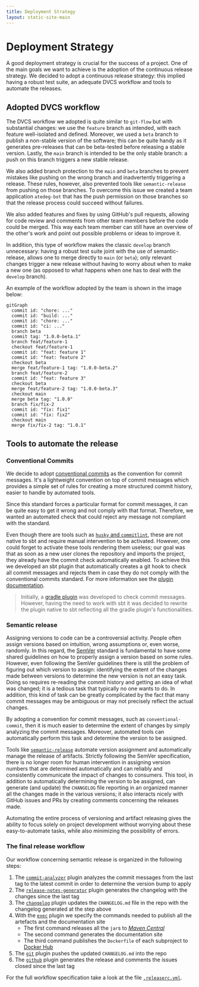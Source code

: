 ```yaml
---
title: Deployment Strategy
layout: static-site-main
---
```


# Deployment Strategy

A good deployment strategy is crucial for the success of a project.
One of the main goals we want to achieve is the adoption of the continuous release strategy.
We decided to adopt a continuous release strategy: this implied having a robust test suite,
an adequate DVCS workflow and tools to automate the releases.

## Adopted DVCS workflow

The DVCS workflow we adopted is quite similar to `git-flow` but with substantial changes:
we use the `feature` branch as intended, with each feature well-isolated and defined.
Moreover, we used a `beta` branch to publish a non-stable version of the software; this can be
quite handy as it generates pre-releases that can be beta-tested before releasing a stable version.
Lastly, the `main` branch is intended to be the only stable branch: a push on this branch triggers
a new stable release.

We also added branch protection to the `main` and `beta` branches to prevent mistakes like pushing
on the wrong branch and inadvertently triggering a release.
These rules, however, also prevented tools like `semantic-release` from pushing on those branches.
To overcome this issue we created a team application `atedeg-bot` that has the push permission on
those branches so that the release process could succeed without failures.

We also added features and fixes by using GitHub's pull requests, allowing for code review and
comments from other team members before the code could be merged.
This way each team member can still have an overview of the other's work and point out possible
problems or ideas to improve it.

In addition, this type of workflow makes the classic `develop` branch unnecessary:
having a robust test suite joint with the use of semantic-release, allows one to merge directly to
`main` (or `beta`); only relevant changes trigger a new release without having to worry about when
to make a new one (as opposed to what happens when one has to deal with the `develop` branch).

An example of the workflow adopted by the team is shown in the image below:

```mermaid
gitGraph
  commit id: "chore: ..."
  commit id: "build: ..."
  commit id: "chore: ..."
  commit id: "ci: ..."
  branch beta
  commit tag: "1.0.0-beta.1"
  branch feat/feature-1
  checkout feat/feature-1
  commit id: "feat: feature 1"
  commit id: "feat: feature 2"
  checkout beta
  merge feat/feature-1 tag: "1.0.0-beta.2"
  branch feat/feature-2
  commit id: "feat: feature 3"
  checkout beta
  merge feat/feature-2 tag: "1.0.0-beta.3"
  checkout main
  merge beta tag: "1.0.0"
  branch fix/fix-2
  commit id: "fix: fix1"
  commit id: "fix: fix2"
  checkout main
  merge fix/fix-2 tag: "1.0.1"
```

## Tools to automate the release

### Conventional Commits

We decide to adopt [conventional commits](https://www.conventionalcommits.org/en/v1.0.0/) as the
convention for commit messages.
It's a lightweight convention on top of commit messages which provides a simple set of rules for
creating a more structured commit history, easier to handle by automated tools.

Since this standard forces a particular format for commit messages, it can be quite easy to get it
wrong and not comply with that format.
Therefore, we wanted an automated check that could reject any message not compliant with the
standard.

Even though there are tools such as
[`husky` and `commitlint`](https://github.com/conventional-changelog/commitlint),
these are not native to sbt and require manual intervention to be activated.
However, one could forget to activate these tools rendering them useless; our goal was that
as soon as a new user clones the repository and imports the project, they already have the commit
check automatically enabled.
To achieve this we developed an sbt plugin that automatically creates a git hook
to check all commit messages and rejects them in case they do not comply with the
conventional commits standard.
For more information see the
[plugin documentation](https://github.com/nicolasfara/sbt-conventional-commits).

> Initially, a
> [gradle plugin](https://github.com/nicolasfara/conventional-commits) was developed to check
> commit messages.
> However, having the need to work with sbt it was decided to rewrite the plugin native to sbt 
> reflecting all the gradle plugin's functionalities.

### Semantic release

Assigning versions to code can be a controversial activity.
People often assign versions based on intuition, wrong assumptions or, even worse, randomly.
In this regard, the [SemVer](https://semver.org/) standard is fundamental to have some shared
guidelines on how to properly assign a version based on some rules.
However, even following the SemVer guidelines there is still the problem of figuring out which
version to assign: identifying the extent of the changes made between versions to determine the new
version is not an easy task.
Doing so requires re-reading the commit history and getting an idea of what was changed; it is a
tedious task that typically no one wants to do.
In addition, this kind of task can be greatly complicated by the fact that many commit messages may
be ambiguous or may not precisely reflect the actual changes.

By adopting a convention for commit messages, such as `conventional-commit`, then it is much easier
to determine the extent of changes by simply analyzing the commit messages.
Moreover, automated tools can automatically perform this task and determine the version to be
assigned.

Tools like [`semantic-release`](https://semantic-release.gitbook.io/semantic-release/) automate
version assignment and automatically manage the release of artifacts.
Strictly following the SemVer specification, there is no longer room for human intervention in
assigning version numbers that are determined automatically and can reliably and consistently
communicate the impact of changes to consumers.
This tool, in addition to automatically determining the version to be assigned, can generate
(and update) the `CHANGELOG` file reporting in an organized manner all the changes made in the
various versions; it also interacts nicely with GitHub issues and PRs by creating comments concerning the
releases made.

Automating the entire process of versioning and artifact releasing gives the ability to focus
solely on project development without worrying about these easy-to-automate tasks, while also 
minimizing the possibility of errors.

### The final release workflow

Our workflow concerning semantic release is organized in the following steps:

1. The [`commit-analyzer`](https://github.com/semantic-release/commit-analyzer) plugin analyzes the
   commit messages from the last tag to the latest commit in order to determine the version bump to
   apply
2. The [`release-notes-generator`](https://github.com/semantic-release/release-notes-generator) 
   plugin generates the changelog with the changes since the last tag
3. The [`changelog`](https://github.com/semantic-release/changelog) plugin updates the
   `CHANGELOG.md` file in the repo with the changelog generated at the step above
4. With the [`exec`](https://github.com/semantic-release/exec) plugin we specify the commands needed
   to publish all the artefacts and the
   documentation site
   - The first command releases all the `jar`s to
     [_Maven Central_](https://search.maven.org/search?q=dev.atedeg.mdm)
   - The second command generates the documentation site
   - The third command publishes the `Dockerfile` of each subproject to
     [Docker Hub](https://hub.docker.com/)
5. The [`git`](https://github.com/semantic-release/git) plugin pushes the updated `CHANGELOG.md`
   into the repo
6. The [`github`](https://github.com/semantic-release/github) plugin generates the release and
   comments the issues closed since the last tag

For the full workflow specification take a look at the file
[`.releaserc.yml`](https://github.com/atedeg/mdm/blob/main/.releaserc.yml).


